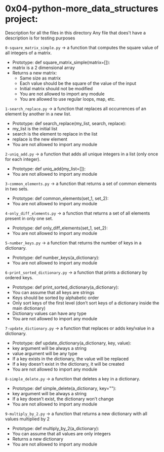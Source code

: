 # 0x04-python-more_data_structures project:


Description for all the files in this directory
Any file that does't have a description is for testing purposes


`0-square_matrix_simple.py` -> a function that computes the square value of all integers of a matrix.
- Prototype: def square_matrix_simple(matrix=[]):
- matrix is a 2 dimensional array
- Returns a new matrix:
	- Same size as matrix
	- Each value should be the square of the value of the input
	- Initial matrix should not be modified
	- You are not allowed to import any module
	- You are allowed to use regular loops, map, etc.


`1-search_replace.py` -> a function that replaces all occurrences of an element by another in a new list.
- Prototype: def search_replace(my_list, search, replace):
- my_list is the initial list
- search is the element to replace in the list
- replace is the new element
- You are not allowed to import any module


`2-uniq_add.py` -> a function that adds all unique integers in a list (only once for each integer).
- Prototype: def uniq_add(my_list=[]):
- You are not allowed to import any module


`3-common_elements.py` -> a function that returns a set of common elements in two sets.
- Prototype: def common_elements(set_1, set_2):
- You are not allowed to import any module


`4-only_diff_elements.py` -> a function that returns a set of all elements present in only one set.
- Prototype: def only_diff_elements(set_1, set_2):
- You are not allowed to import any module


`5-number_keys.py` -> a function that returns the number of keys in a dictionary.
- Prototype: def number_keys(a_dictionary):
- You are not allowed to import any module


`6-print_sorted_dictionary.py` -> a function that prints a dictionary by ordered keys.
- Prototype: def print_sorted_dictionary(a_dictionary):
- You can assume that all keys are strings
- Keys should be sorted by alphabetic order
- Only sort keys of the first level (don’t sort keys of a dictionary inside the main dictionary)
- Dictionary values can have any type
- You are not allowed to import any module


`7-update_dictionary.py` -> a function that replaces or adds key/value in a dictionary.
- Prototype: def update_dictionary(a_dictionary, key, value):
- key argument will be always a string
- value argument will be any type
- If a key exists in the dictionary, the value will be replaced
- If a key doesn’t exist in the dictionary, it will be created
- You are not allowed to import any module


`8-simple_delete.py` -> a function that deletes a key in a dictionary.
- Prototype: def simple_delete(a_dictionary, key=""):
- key argument will be always a string
- If a key doesn’t exist, the dictionary won’t change
- You are not allowed to import any module


`9-multiply_by_2.py` -> a function that returns a new dictionary with all values multiplied by 2
- Prototype: def multiply_by_2(a_dictionary):
- You can assume that all values are only integers
- Returns a new dictionary
- You are not allowed to import any module



